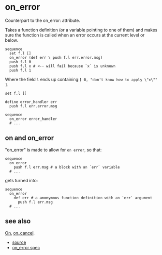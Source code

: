 
# on_error

Counterpart to the on_error: attribute.

Takes a function definition (or a variable pointing to one of them)
and makes sure the function is called when an error occurs at the
current level or below.

```
sequence
  set f.l []
  on_error (def err \ push f.l err.error.msg)
  push f.l 0
  push f.l x # <-- will fail because `x` is unknown
  push f.l 1
```
Where the field `l` ends up containing
`[ 0, "don't know how to apply \"x\"" ]`.

```
set f.l []

define error_handler err
  push f.l err.error.msg

sequence
  on_error error_handler
  # ...
```

## on and on_error

"on_error" is made to allow for `on error`, so that:
```
sequence
  on error
    push f.l err.msg # a block with an `err` variable
  # ...
```
gets turned into:
```
sequence
  on_error
    def err # a anonymous function definition with an `err` argument
      push f.l err.msg
  # ...
```

## see also

[On](on.md), [on_cancel](on_cancel.md).


* [source](https://github.com/floraison/flor/tree/master/lib/flor/pcore/on_error.rb)
* [on_error spec](https://github.com/floraison/flor/tree/master/spec/pcore/on_error_spec.rb)

